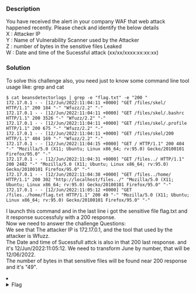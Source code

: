 ### Description
 You have received the alert in your company WAF that web attack happened recently. Please check and identify the below details <br>
X : Attacker IP <br> 
Y : Name of Vulnerability Scanner used by the Attacker <br>
Z : number of bytes in the sensitive files Leaked <br>
W : Date and time of the Sucessful attack (xx/xx/xxxx:xx:xx:xx) <br>
### Solution
To solve this challenge also, you need just  to know some  command line tool usage like: grep and cat

```
$ cat beansdetectorlogs | grep -e "flag.txt" -e "200 " 
172.17.0.1 - - [12/Jun/2022:11:04:11 +0000] "GET /files/skel/ HTTP/1.1" 200 184 "-" "Wfuzz/2.2" "-"
172.17.0.1 - - [12/Jun/2022:11:04:11 +0000] "GET /files/skel/.bashrc HTTP/1.1" 200 3526 "-" "Wfuzz/2.2" "-"
172.17.0.1 - - [12/Jun/2022:11:04:11 +0000] "GET /files/skel/.profile HTTP/1.1" 200 675 "-" "Wfuzz/2.2" "-"
172.17.0.1 - - [12/Jun/2022:11:04:11 +0000] "GET /files/skel/200 HTTP/1.1" 404 169 "-" "Wfuzz/2.2" "-"
172.17.0.1 - - [12/Jun/2022:11:04:15 +0000] "GET / HTTP/1.1" 200 404 "-" "Mozilla/5.0 (X11; Ubuntu; Linux x86_64; rv:95.0) Gecko/20100101 Firefox/95.0" "-"
172.17.0.1 - - [12/Jun/2022:11:04:31 +0000] "GET /files../ HTTP/1.1" 200 2482 "-" "Mozilla/5.0 (X11; Ubuntu; Linux x86_64; rv:95.0) Gecko/20100101 Firefox/95.0" "-"
172.17.0.1 - - [12/Jun/2022:11:04:38 +0000] "GET /files../home/ HTTP/1.1" 200 302 "http://localhost/files../" "Mozilla/5.0 (X11; Ubuntu; Linux x86_64; rv:95.0) Gecko/20100101 Firefox/95.0" "-"
172.17.0.1 - - [12/Jun/2022:11:05:12 +0000] "GET /files../home/flag.txt HTTP/1.1" 200 49 "-" "Mozilla/5.0 (X11; Ubuntu; Linux x86_64; rv:95.0) Gecko/20100101 Firefox/95.0" "-"

```
I launch this command and in the last line i got the sensitive file flag.txt and it response successfuly with a 200 response. <br>
Now we need to answer the challenge Questions: <br>
We see that The attacker IP is 172.17.0.1, and the tool that used by the attacker is Wfuzz. <br>
The Date and time of Sucessfull attck is also in that 200 last response. and it's 12/Jun/2022:11:05:12.  We need to transform June by number, that will be 12/06/2022. <br>
The number of bytes in that sensitive files will be found near 200 response and it's "49". <br>

<li>
	<details>
		<summary>Flag</summary>
flag{X:Y:Z:W}</details>
</li>

